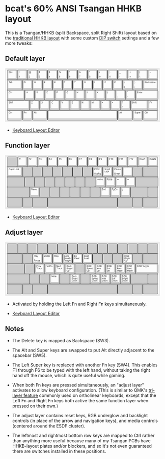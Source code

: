 # bcat's 60% ANSI Tsangan HHKB layout

This is a Tsangan/HHKB (split Backspace, split Right Shift) layout based on the
[traditional HHKB layout](https://hhkb.io/layout/) with some custom [DIP
switch](https://hhkb.io/components/controllers/) settings and a few more tweaks:

## Default layer

![Layout](layer_default.png)

* [Keyboard Layout
  Editor](http://www.keyboard-layout-editor.com/#/gists/86b33d75aa6f56d8781ab3d8475f4e77)

## Function layer

![Layout](layer_function.png)

* [Keyboard Layout
  Editor](http://www.keyboard-layout-editor.com/#/gists/f6311fd7e315de781143b80eb040a551)

## Adjust layer

![Layout](layer_adjust.png)

* Activated by holding the Left Fn and Right Fn keys simultaneously.

* [Keyboard Layout
  Editor](http://www.keyboard-layout-editor.com/#/gists/65ac939caec878401603bc36290852d4)

## Notes

* The Delete key is mapped as Backspace (SW3).

* The Alt and Super keys are swapped to put Alt directly adjacent to the
  spacebar (SW5).

* The Left Super key is replaced with another Fn key (SW4). This enables F1
  through F6 to be typed with the left hand, without taking the right hand off
  the mouse, which is quite useful while gaming.

* When both Fn keys are pressed simultaneously, an "adjust layer" activates to
  allow keyboard configuration. (This is similar to QMK's [tri-layer
  feature](https://docs.qmk.fm/#/feature_tri_layer) commonly used on ortholinear
  keyboards, except that the Left Fn and Right Fn keys both active the same
  function layer when pressed on their own.)

* The adjust layer contains reset keys, RGB underglow and backlight controls (in
  place of the arrow and navigation keys), and media controls (centered around
  the ESDF cluster).

* The leftmost and rightmost bottom row keys are mapped to Ctrl rather than
  anything more useful because many of my Tsangan PCBs have HHKB-layout plates
  and/or blockers, and so it's not even guaranteed there are switches installed
  in these positions.
